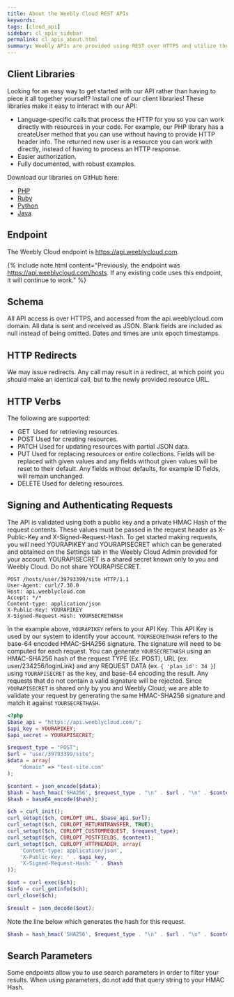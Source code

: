 ```yaml
---
title: About the Weebly Cloud REST APIs
keywords:
tags: [cloud_api]
sidebar: cl_apis_sidebar
permalink: cl_apis_about.html
summary: Weebly APIs are provided using REST over HTTPS and utilize the HTTP verbs GET, POST, PUT, PATCH and DELETE. We provide a number of client libraries to help get you started. See the following sections for more general information about using our APIs.
---
```

## Client Libraries

Looking for an easy way to get started with our API rather than having to piece it all together yourself? Install one of our client libraries! These libraries make it easy to interact with our API:

* Language-specific calls that process the HTTP for you so you can work directly with resources in your code. For example, our PHP library has a createUser method that you can use without having to provide HTTP header info. The returned new user is a resource you can work with directly, instead of having to process an HTTP response.
* Easier authorization.
* Fully documented, with robust examples.

​Download our libraries on GitHub here:

* [PHP](https://github.com/Weebly/cloud-client-php)
* [Ruby](https://github.com/Weebly/cloud-client-ruby)
* [Python](https://github.com/Weebly/cloud-client-python)
* [Java](https://github.com/Weebly/cloud-client-java)

## Endpoint

The Weebly Cloud endpoint is https://api.weeblycloud.com.

{% include note.html content="Previously, the endpoint was https://api.weeblycloud.com/hosts. If any existing code uses this endpoint, it will continue to work." %}

## Schema

All API access is over HTTPS, and accessed from the api.weeblycloud.com domain. All data is sent and received as JSON. Blank fields are included as null instead of being omitted. Dates and times are unix epoch timestamps.

## HTTP Redirects
We may issue redirects. Any call may result in a redirect, at which point you should make an identical call, but to the newly provided resource URL.

## HTTP Verbs
The following are supported:

* GET
​  Used for retrieving resources.
* POST
  Used for creating resources.
* PATCH
  Used for updating resources with partial JSON data.
* PUT
  Used for replacing resources or entire collections. Fields will be replaced with given values and any fields without given values will be reset to their default. Any fields without defaults, for example ID fields, will remain unchanged.
* DELETE
  Used for deleting resources.

## Signing and Authenticating Requests
The API is validated using both a public key and a private HMAC Hash of the request contents. These values must be passed in the request header as X-Public-Key and X-Signed-Request-Hash. To get started making requests, you will need YOURAPIKEY and YOURAPISECRET which can be generated and obtained on the Settings tab in the Weebly Cloud Admin provided for your account.  YOURAPISECRET is a shared secret known only to you and Weebly Cloud. Do not share YOURAPISECRET.

```shell
POST /hosts/user/39793399/site HTTP/1.1
User-Agent: curl/7.30.0
Host: api.weeblycloud.com
Accept: */*
Content-type: application/json
X-Public-Key: YOURAPIKEY
X-Signed-Request-Hash: YOURSECRETHASH
````
In the example above, `YOURAPIKEY` refers to your API Key. This API Key is used by our system to identify your account. `YOURSECRETHASH` refers to the base-64 encoded HMAC-SHA256 signature. The signature will need to be computed for each request.  You can generate `YOURSECRETHASH` using an HMAC-SHA256 hash of the request TYPE (Ex. POST), URL (ex. user/234256/loginLink) and any REQUEST DATA (ex. `{ 'plan_id': 34 }`) using `YOURAPISECRET` as the key, and base-64 encoding the result. Any requests that do not contain a valid signature will be rejected. Since `YOURAPISECRET`  is shared only by you and Weebly Cloud, we are able to validate your request by generating the same HMAC-SHA256 signature and match it against `YOURSECRETHASH`.

```php
<?php
$base_api = "https://api.weeblycloud.com/";
$api_key = YOURAPIKEY;
$api_secret = YOURAPISECRET;

$request_type = "POST";
$url = "user/39793399/site";
$data = array(
    "domain" => "test-site.com"
);

$content = json_encode($data);
$hash = hash_hmac('SHA256', $request_type . "\n" . $url . "\n" . $content, $api_secret);
$hash = base64_encode($hash);

$ch = curl_init();
curl_setopt($ch, CURLOPT_URL, $base_api.$url);
curl_setopt($ch, CURLOPT_RETURNTRANSFER, TRUE);
curl_setopt($ch, CURLOPT_CUSTOMREQUEST, $request_type);
curl_setopt($ch, CURLOPT_POSTFIELDS, $content);
curl_setopt($ch, CURLOPT_HTTPHEADER, array(
	'Content-type: application/json',
	'X-Public-Key: ' . $api_key,
	'X-Signed-Request-Hash: ' . $hash
));

$out = curl_exec($ch);
$info = curl_getinfo($ch);
curl_close($ch);

$result = json_decode($out);
````
Note the line below which generates the hash for this request.

```php
$hash = hash_hmac('SHA256', $request_type . "\n" . $url . "\n" . $content, $api_secret);
````
## Search Parameters
Some endpoints allow you to use search parameters in order to filter your results. When using parameters, do not add that query string to your HMAC Hash.
